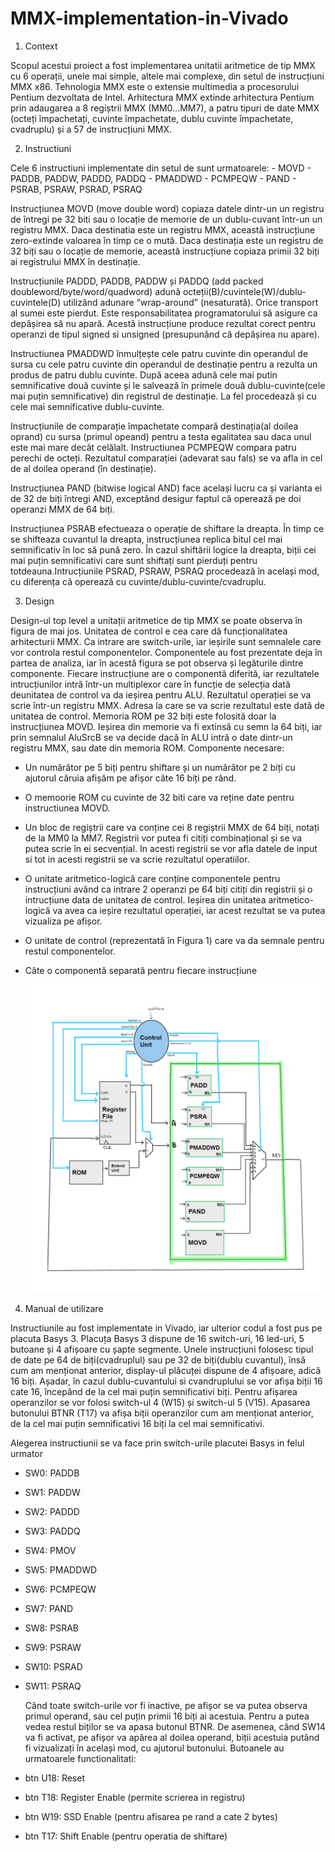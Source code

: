 # MMX-implementation-in-Vivado

1. Context

  Scopul acestui proiect a fost implementarea unitatii aritmetice de tip MMX cu 6 operații, unele mai simple, altele mai complexe, din setul de instrucțiuni MMX x86. 
Tehnologia MMX este o extensie multimedia a procesorului Pentium dezvoltata de Intel. Arhitectura MMX extinde arhitectura Pentium prin adaugarea a 8 regiștrii MMX 
(MM0...MM7), a patru tipuri de date MMX (octeți împachetați, cuvinte împachetate, dublu cuvinte împachetate, cvadruplu) și a 57 de instrucțiuni MMX.

2. Instructiuni

  Cele 6 instructiuni implementate din setul de sunt urmatoarele:
    - MOVD
    - PADDB, PADDW, PADDD, PADDQ
    - PMADDWD
    - PCMPEQW 
    - PAND
    - PSRAB, PSRAW, PSRAD, PSRAQ
    
   Instrucțiunea MOVD (move double word) copiaza datele dintr-un un registru de întregi pe 32 biti sau o locație de memorie de un dublu-cuvant într-un un registru MMX. Daca destinatia este un registru MMX, această instrucțiune zero-extinde valoarea în timp ce o mută. Daca destinația este un registru de 32 biți sau o locație de memorie, această instrucțiune copiaza primii 32 biți ai registrului MMX în destinație.
   
   Instrucțiunile PADDD, PADDB, PADDW și PADDQ (add packed doubleword/byte/word/quadword) adună octeții(B)/cuvintele(W)/dublu-cuvintele(D) utilizând adunare “wrap-around” (nesaturată). Orice transport al sumei este pierdut. Este responsabilitatea programatorului să asigure ca depășirea să nu apară. Acestă instrucțiune produce rezultat corect pentru operanzi de tipul signed si unsigned (presupunând că depășirea nu apare).

   Instructiunea PMADDWD înmulțește cele patru cuvinte din operandul de sursa cu cele patru cuvinte din operandul de destinație pentru a rezulta un produs de patru dublu cuvinte. După aceea adună cele mai putin semnificative două cuvinte și le salvează în primele două dublu-cuvinte(cele mai puțin semnificative) din registrul de destinație. La fel procedează și cu cele mai semnificative dublu-cuvinte.

   Instrucțiunile de comparație împachetate compară destinația(al doilea oprand) cu sursa (primul opeand) pentru a testa egalitatea sau daca unul este mai mare decât celălalt. Instructiunea PCMPEQW compara patru perechi de octeți. Rezultatul comparației (adevarat sau fals) se va afla in cel de al doilea operand (în destinație).

   Instrucțiunea PAND (bitwise logical AND) face același lucru ca și varianta ei de 32 de biți întregi AND, exceptând desigur faptul că operează pe doi operanzi MMX de 64 biți.

   Instrucțiunea PSRAB efectueaza o operație de shiftare la dreapta. În timp ce se shifteaza cuvantul la dreapta, instrucțiunea replica bitul cel mai semnificativ în loc să pună zero. În cazul shiftării logice la dreapta, biții cei mai puțin semnificativi care sunt shiftați sunt pierduți pentru totdeauna.Intrucțiunile PSRAD, PSRAW, PSRAQ procedează în același mod, cu diferența că operează cu cuvinte/dublu-cuvinte/cvadruplu.

3. Design

  Design-ul top level a unitații aritmetice de tip MMX se poate observa în figura de mai jos. Unitatea de control e cea care dă funcționalitatea arhitecturii MMX. Ca intrare are switch-urile, iar ieșirile sunt semnalele care vor controla restul componentelor. Componentele au fost prezentate deja în partea de analiza, iar în acestă figura se pot observa și legăturile dintre componente. Fiecare instrucțiune are o componentă diferită, iar rezultatele intrucțiunilor intră într-un multiplexor care în funcție de selecția dată deunitatea de control va da ieșirea pentru ALU. Rezultatul operației se va scrie într-un registru MMX. Adresa la care se va scrie rezultatul este dată de unitatea de control. Memoria ROM pe 32 biți este folosită doar la instrucțiunea MOVD. Ieșirea din memorie va fi extinsă cu semn la 64 biți, iar prin semnalul AluSrcB se va decide dacă în ALU intră o date dintr-un registru MMX, sau date din memoria ROM.
  Componente necesare: 
- Un numărător pe 5 biți pentru shiftare și un numărător pe 2 biți cu ajutorul căruia afișăm pe afișor câte 16 biți pe rând.
- O memoorie ROM cu cuvinte de 32 biti care va reține date pentru instructiunea MOVD.
- Un bloc de regiștrii care va conține cei 8 regiștrii MMX de 64 biți, notați de la MM0 la MM7. Registrii vor putea fi citiți combinațional și se va putea scrie în ei secvențial. In acesti registrii se vor afla datele de input si tot in acesti registrii se va scrie rezultatul operatiilor.
- O unitate aritmetico-logică care conține componentele pentru instrucțiuni având ca intrare 2 operanzi pe 64 biți citiți din registrii și o intrucțiune data de unitatea de control. Ieșirea din unitatea aritmetico-logică va avea ca ieșire rezultatul operației, iar acest rezultat se va putea vizualiza pe afișor.
- O unitate de control (reprezentată în Figura 1) care va da semnale pentru restul componentelor.
- Câte o componentă separată pentru fiecare instrucțiune

  ![alt text](https://github.com/emmaev9/MMX-implementation-in-Vivado/blob/main/designMMX.png?raw=true)

4. Manual de utilizare
  
  Instructiunile au fost implementate in Vivado, iar ulterior codul a fost pus pe placuta Basys 3. Placuța Basys 3 dispune de 16 switch-uri, 16 led-uri, 5 butoane și 4 afișoare cu șapte segmente. 
  Unele instrucțiuni folosesc tipul de date pe 64 de biți(cvadruplul) sau pe 32 de biți(dublu cuvantul), însă cum am menționat anterior, display-ul plăcuței dispune de 4 afișoare, adică 16 biți. Așadar, în cazul dublu-cuvantului si cvandruplului se vor afișa biții 16 cate 16, începând de la cel mai puțin semnificativi biți. Pentru afișarea operanzilor se vor folosi switch-ul 4 (W15) și switch-ul 5 (V15). Apasarea butonului BTNR (T17) va afișa biții operanzilor cum am menționat anterior, de la cel mai puțin semnificativi 16 biți la cel mai semnificativi.
  
  Alegerea instructiunii se va face prin switch-urile placutei Basys in felul urmator
- SW0: PADDB
- SW1: PADDW
- SW2: PADDD
- SW3: PADDQ
- SW4: PMOV
- SW5: PMADDWD
- SW6: PCMPEQW
- SW7: PAND
- SW8: PSRAB
- SW9: PSRAW
- SW10: PSRAD
- SW11: PSRAQ

  Când toate switch-urile vor fi inactive, pe afișor se va putea observa primul operand, sau cel puțin primii 16 biți ai acestuia. Pentru a putea vedea restul biților se va apasa butonul BTNR. De asemenea, când SW14 va fi activat, pe afișor va apărea al doilea operand, biții acestuia putând fi vizualizați în același mod, cu ajutorul butonului.
  Butoanele au urmatoarele functionalitati: 
- btn U18: Reset   
- btn T18: Register Enable (permite scrierea in registru)  
- btn W19: SSD Enable (pentru afisarea pe rand a cate 2 bytes)
- btn T17: Shift Enable (pentru operatia de shiftare)
  



        
